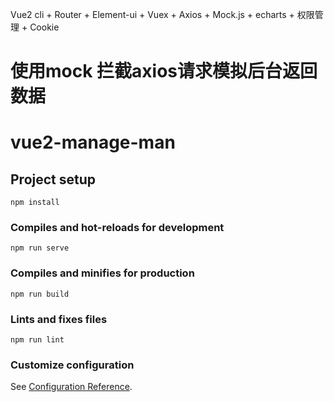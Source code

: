 <!-- 技术栈 -->
Vue2 cli + Router + Element-ui + Vuex + Axios + Mock.js + echarts + 权限管理 + Cookie
# 使用mock 拦截axios请求模拟后台返回数据

# vue2-manage-man

## Project setup
```
npm install
```

### Compiles and hot-reloads for development
```
npm run serve
```

### Compiles and minifies for production
```
npm run build
```

### Lints and fixes files
```
npm run lint
```

### Customize configuration
See [Configuration Reference](https://cli.vuejs.org/config/).
